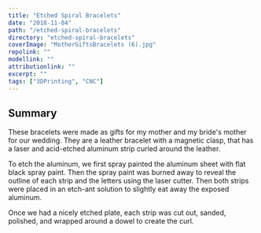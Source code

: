 ```yaml
---
title: "Etched Spiral Bracelets"
date: "2018-11-04"
path: "/etched-spiral-bracelets"
directory: "etched-spiral-bracelets"
coverImage: "MotherGiftsBracelets (6).jpg"
repolink: ""
modellink: ""
attributionlink: ""
excerpt: ""
tags: ["3DPrinting", "CNC"]
---
```


## Summary

These bracelets were made as gifts for my mother and my bride's mother for our wedding. They are a leather bracelet with a magnetic clasp, that has a laser and acid-etched aluminum strip curled around the leather.

To etch the aluminum, we first spray painted the aluminum sheet with flat black spray paint. Then the spray paint was burned away to reveal the outline of each strip and the letters using the laser cutter. Then both strips were placed in an etch-ant solution to slightly eat away the exposed aluminum.

Once we had a nicely etched plate, each strip was cut out, sanded, polished, and wrapped around a dowel to create the curl.